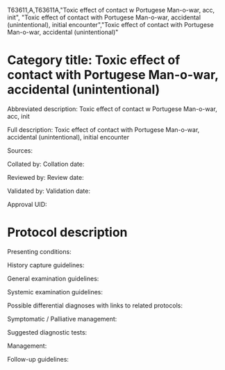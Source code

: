 T63611,A,T63611A,"Toxic effect of contact w Portugese Man-o-war, acc, init", "Toxic effect of contact with Portugese Man-o-war, accidental (unintentional), initial encounter","Toxic effect of contact with Portugese Man-o-war, accidental (unintentional)"
# Category title: Toxic effect of contact with Portugese Man-o-war, accidental (unintentional)

Abbreviated description: Toxic effect of contact w Portugese Man-o-war, acc, init

Full description: Toxic effect of contact with Portugese Man-o-war, accidental (unintentional), initial encounter

Sources:

Collated by:
Collation date:

Reviewed by:
Review date:

Validated by:
Validation date:

Approval UID:

# Protocol description

Presenting conditions:

History capture guidelines:

General examination guidelines:

Systemic examination guidelines:

Possible differential diagnoses with links to related protocols:

Symptomatic / Palliative management:

Suggested diagnostic tests:

Management:

Follow-up guidelines:
